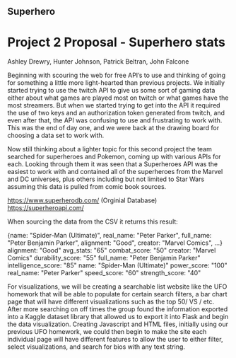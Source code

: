 ## Superhero
# Project 2 Proposal - Superhero stats

Ashley Drewry, Hunter Johnson, Patrick Beltran, John Falcone

Beginning with scouring the web for free API’s to use and thinking of going for something a little more light-hearted than previous projects. We initially started trying to use the twitch API to give us some sort of gaming data either about what games are played most on twitch or what games have the most streamers.  But when we started trying to get into the API it required the use of two keys and an authorization token generated from twitch, and even after that, the API was confusing to use and frustrating to work with. This was the end of day one, and we were back at the drawing board for choosing a data set to work with.

Now still thinking about a lighter topic for this second project the team searched for superheroes and Pokemon, coming up with various APIs for each. Looking through them it was seen that a Superheroes API was the easiest to work with and contained all of the superheroes from the Marvel and DC universes, plus others including but not limited to Star Wars assuming this data is pulled from comic book sources.

https://www.superherodb.com/ (Orginial Database)
https://superheroapi.com/ 

When sourcing the data from the CSV it returns this result:

{name: "Spider-Man (Ultimate)", real_name: "Peter Parker", full_name: "Peter Benjamin Parker", alignment: "Good", creator: "Marvel Comics", …}
alignment: "Good"
avg_stats: "65"
combat_score: "50"
creator: "Marvel Comics"
durability_score: "55"
full_name: "Peter Benjamin Parker"
intelligence_score: "85"
name: "Spider-Man (Ultimate)"
power_score: "100"
real_name: "Peter Parker"
speed_score: "60"
strength_score: "40"

For visualizations, we will be creating a searchable list website like the UFO homework that will be able to populate for certain search filters, a bar chart page that will have different visualizations such as the top 50/ VS / etc.  After more searching on off times the group found the information exported into a Kaggle dataset library that allowed us to export it into Flask and begin the data visualization.  Creating Javascript and HTML files, initially using our previous UFO homework, we could then begin to make the site each individual page will have different features to allow the user to either filter, select visualizations, and search for bios with any text string. 

